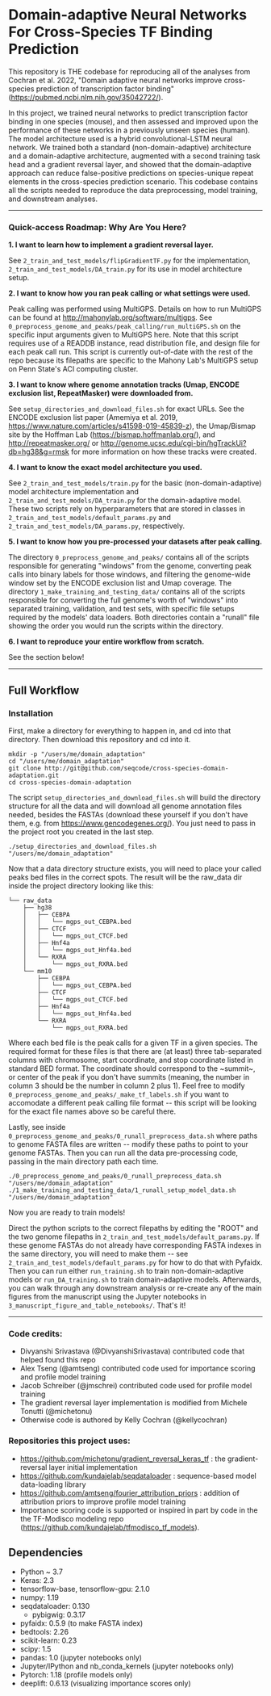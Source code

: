 # Domain-adaptive Neural Networks For Cross-Species TF Binding Prediction

This repository is THE codebase for reproducing all of the analyses from Cochran et al. 2022, "Domain adaptive neural networks improve cross-species prediction of transcription factor binding" (https://pubmed.ncbi.nlm.nih.gov/35042722/).

In this project, we trained neural networks to predict transcription factor binding in one species (mouse), and then assessed and improved upon the performance of these networks in a previously unseen species (human). The model architecture used is a hybrid convolutional-LSTM neural network. We trained both a standard (non-domain-adaptive) architecture and a domain-adaptive architecture, augmented with a second training task head and a gradient reversal layer, and showed that the domain-adaptive approach can reduce false-positive predictions on species-unique repeat elements in the cross-species prediction scenario. This codebase contains all the scripts needed to reproduce the data preprocessing, model training, and downstream analyses.

---

### Quick-access Roadmap: Why Are You Here?

**1. I want to learn how to implement a gradient reversal layer.**

See `2_train_and_test_models/flipGradientTF.py` for the implementation, `2_train_and_test_models/DA_train.py` for its use in model architecture setup.

**2. I want to know how you ran peak calling or what settings were used.**

Peak calling was performed using MultiGPS. Details on how to run MultiGPS can be found at http://mahonylab.org/software/multigps. See `0_preprocess_genome_and_peaks/peak_calling/run_multiGPS.sh` on the specific input arguments given to MultiGPS here. Note that this script requires use of a READDB instance, read distribution file, and design file for each peak call run.  This script is currently out-of-date with the rest of the repo because its filepaths are specific to the Mahony Lab's MultiGPS setup on Penn State's ACI computing cluster.

**3. I want to know where genome annotation tracks (Umap, ENCODE exclusion list, RepeatMasker) were downloaded from.**

See `setup_directories_and_download_files.sh` for exact URLs. See the ENCODE exclusion list paper (Amemiya et al. 2019, https://www.nature.com/articles/s41598-019-45839-z), the Umap/Bismap site by the Hoffman Lab (https://bismap.hoffmanlab.org/), and http://repeatmasker.org/ or http://genome.ucsc.edu/cgi-bin/hgTrackUi?db=hg38&g=rmsk for more information on how these tracks were created.

**4. I want to know the exact model architecture you used.**

See `2_train_and_test_models/train.py` for the basic (non-domain-adaptive) model architecture implementation and `2_train_and_test_models/DA_train.py` for the domain-adaptive model. These two scripts rely on hyperparameters that are stored in classes in `2_train_and_test_models/default_params.py` and `2_train_and_test_models/DA_params.py`, respectively.

**5. I want to know how you pre-processed your datasets after peak calling.**

The directory `0_preprocess_genome_and_peaks/` contains all of the scripts responsible for generating "windows" from the genome, converting peak calls into binary labels for those windows, and filtering the genome-wide window set by the ENCODE exclusion list and Umap coverage. The directory `1_make_training_and_testing_data/` contains all of the scripts responsible for converting the full genome's worth of "windows" into separated training, validation, and test sets, with specific file setups required by the models' data loaders. Both directories contain a "runall" file showing the order you would run the scripts within the directory.

**6. I want to reproduce your entire workflow from scratch.**

See the section below!

---

## Full Workflow

### Installation

First, make a directory for everything to happen in, and cd into that directory. Then download this repository and cd into it.

```
mkdir -p "/users/me/domain_adaptation"
cd "/users/me/domain_adaptation"
git clone http://git@github.com/seqcode/cross-species-domain-adaptation.git
cd cross-species-domain-adaptation
```

The script `setup_directories_and_download_files.sh` will build the directory structure for all the data and will download all genome annotation files needed, besides the FASTAs (download these yourself if you don't have them, e.g. from https://www.gencodegenes.org/). You just need to pass in the project root you created in the last step.

```
./setup_directories_and_download_files.sh "/users/me/domain_adaptation"
```

Now that a data directory structure exists, you will need to place your called peaks bed files in the correct spots. The result will be the raw_data dir inside the project directory looking like this:

```
└── raw_data
    ├── hg38
    │   ├── CEBPA
    │   │   └── mgps_out_CEBPA.bed
    │   ├── CTCF
    │   │   └── mgps_out_CTCF.bed
    │   ├── Hnf4a
    │   │   └── mgps_out_Hnf4a.bed
    │   └── RXRA
    │       └── mgps_out_RXRA.bed
    └── mm10
        ├── CEBPA
        │   └── mgps_out_CEBPA.bed
        ├── CTCF
        │   └── mgps_out_CTCF.bed
        ├── Hnf4a
        │   └── mgps_out_Hnf4a.bed
        └── RXRA
            └── mgps_out_RXRA.bed
```

Where each bed file is the peak calls for a given TF in a given species. The required format for these files is that there are (at least) three tab-separated columns with chromosome, start coordinate, and stop coordinate listed in standard BED format. The coordinate should correspond to the ~summit~, or center of the peak if you don't have summits (meaning, the number in column 3 should be the number in column 2 plus 1). Feel free to modify `0_preprocess_genome_and_peaks/_make_tf_labels.sh` if you want to accomodate a different peak calling file format -- this script will be looking for the exact file names above so be careful there.

Lastly, see inside `0_preprocess_genome_and_peaks/0_runall_preprocess_data.sh` where paths to genome FASTA files are written -- modify these paths to point to your genome FASTAs. Then you can run all the data pre-processing code, passing in the main directory path each time.

```
./0_preprocess_genome_and_peaks/0_runall_preprocess_data.sh "/users/me/domain_adaptation"
./1_make_training_and_testing_data/1_runall_setup_model_data.sh "/users/me/domain_adaptation"
```

Now you are ready to train models!

Direct the python scripts to the correct filepaths by editing the "ROOT" and the two genome filepaths in `2_train_and_test_models/default_params.py`. If these genome FASTAs do not already have corresponding FASTA indexes in the same directory, you will need to make them -- see `2_train_and_test_models/default_params.py` for how to do that with Pyfaidx. Then you can run either `run_training.sh` to train non-domain-adaptive models or `run_DA_training.sh` to train domain-adaptive models. Afterwards, you can walk through any downstream analysis or re-create any of the main figures from the manuscript using the Jupyter notebooks in `3_manuscript_figure_and_table_notebooks/`. That's it!

---

### Code credits:
- Divyanshi Srivastava (@DivyanshiSrivastava) contributed code that helped found this repo
- Alex Tseng (@amtseng) contributed code used for importance scoring and profile model training
- Jacob Schreiber (@jmschrei) contributed code used for profile model training
- The gradient reversal layer implementation is modified from Michele Tonutti (@michetonu)
- Otherwise code is authored by Kelly Cochran (@kellycochran)

### Repositories this project uses:
- https://github.com/michetonu/gradient_reversal_keras_tf : the gradient-reversal layer initial implementation
- https://github.com/kundajelab/seqdataloader : sequence-based model data-loading library
- https://github.com/amtseng/fourier_attribution_priors : addition of attribution priors to improve profile model training
- Importance scoring code is supported or inspired in part by code in the the TF-Modisco modeling repo (https://github.com/kundajelab/tfmodisco_tf_models).


## Dependencies
- Python ~ 3.7
- Keras: 2.3
- tensorflow-base, tensorflow-gpu: 2.1.0
- numpy: 1.19
- seqdataloader: 0.130
  - pybigwig: 0.3.17
- pyfaidx: 0.5.9 (to make FASTA index)
- bedtools: 2.26
- scikit-learn: 0.23
- scipy: 1.5
- pandas: 1.0 (jupyter notebooks only)
- Jupyter/IPython and nb_conda_kernels (jupyter notebooks only)
- Pytorch: 1.18 (profile models only)
- deeplift: 0.6.13 (visualizing importance scores only)

